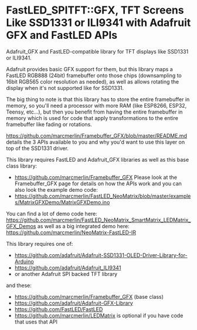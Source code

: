 FastLED_SPITFT::GFX, TFT Screens Like SSD1331 or ILI9341 with Adafruit GFX and FastLED APIs
===========================================================================================

Adafruit_GFX and FastLED-compatible library for TFT displays like SSD1331 or ILI9341.

Adafruit provides basic GFX support for them, but this library maps a FastLED
RGB888 (24bit) framebuffer onto those chips (downsampling to 16bit RGB565 color resolution 
as needed), as well as allows rotating the display when it's not supported like for SSD1331.

The big thing to note is that this library has to store the entire framebuffer in memory, so
you'll need a processor with more RAM (like ESP8266, ESP32, Teensy, etc...), but then you benefit
from having the entire framebuffer in memory which is used for code that apply transformations
to the entire framebuffer like fading or rotations.

https://github.com/marcmerlin/Framebuffer_GFX/blob/master/README.md details the 3 APIs available
to you and why you'd want to use this layer on top of the SSD1331 driver.

This library requires FastLED and Adafruit_GFX libraries as well as this base class library:
- https://github.com/marcmerlin/Framebuffer_GFX
Please look at the Framebuffer_GFX page for details on how the APIs work and you can also look the example demo code:
- https://github.com/marcmerlin/FastLED_NeoMatrix/blob/master/examples/MatrixGFXDemo/MatrixGFXDemo.ino

You can find a lot of demo code here:
https://github.com/marcmerlin/FastLED_NeoMatrix_SmartMatrix_LEDMatrix_GFX_Demos as well as
a big integrated demo here: https://github.com/marcmerlin/NeoMatrix-FastLED-IR

This library requires one of:
- https://github.com/adafruit/Adafruit-SSD1331-OLED-Driver-Library-for-Arduino
- https://github.com/adafruit/Adafruit_ILI9341
- or another Adafruit SPI backed TFT library

and these:
- https://github.com/marcmerlin/Framebuffer_GFX (base class)
- https://github.com/adafruit/Adafruit-GFX-Library
- https://github.com/FastLED/FastLED  
- https://github.com/marcmerlin/LEDMatrix is optional if you have code that uses that API
